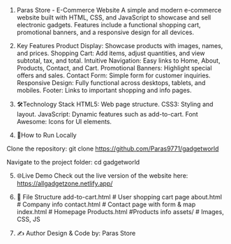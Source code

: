 1. Paras Store - E-Commerce Website
A simple and modern e-commerce website built with HTML, CSS, and JavaScript to showcase and sell electronic gadgets. Features include a functional shopping cart, promotional banners, and a responsive design for all devices.

2. Key Features
Product Display: Showcase products with images, names, and prices.
Shopping Cart: Add items, adjust quantities, and view subtotal, tax, and total.
Intuitive Navigation: Easy links to Home, About, Products, Contact, and Cart.
Promotional Banners: Highlight special offers and sales.
Contact Form: Simple form for customer inquiries.
Responsive Design: Fully functional across desktops, tablets, and mobiles.
Footer: Links to important shopping and info pages.

3. 🛠Technology Stack
HTML5: Web page structure.
CSS3: Styling and layout.
JavaScript: Dynamic features such as add-to-cart.
Font Awesome: Icons for UI elements.

4. 🚀How to Run Locally

Clone the repository:
git clone https://github.com/Paras9771/gadgetworld

Navigate to the project folder:
cd gadgetworld

5. 🌐Live Demo
Check out the live version of the website here:
https://allgadgetzone.netlify.app/

6. 📁 File Structure
add-to-cart.html     # User shopping cart page
about.html           # Company info
contact.html         # Contact page with form & map
index.html           # Homepage
Products.html        #Products info
assets/              # Images, CSS, JS

8. ✍️ Author
Design & Code by: Paras Store
